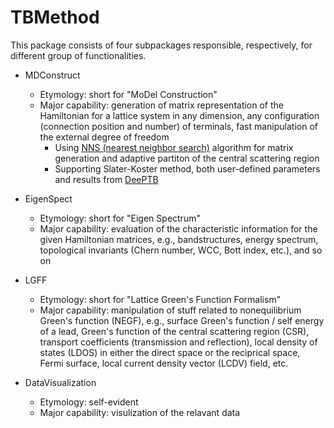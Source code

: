 # TBMethod
 
This package consists of four subpackages responsible, respectively, for different group of functionalities.

- MDConstruct
	- Etymology: short for "MoDel Construction"
	- Major capability: generation of matrix representation of the Hamiltonian for a lattice system in any dimension, any configuration (connection position and number) of terminals, fast manipulation of the external degree of freedom
		- Using [NNS (nearest neighbor search)](https://en.wikipedia.org/wiki/Nearest_neighbor_search) algorithm for matrix generation and adaptive partiton of the central scattering region
		- Supporting Slater-Koster method, both user-defined parameters and results from [DeePTB](https://github.com/deepmodeling/DeePTB)


- EigenSpect
	- Etymology: short for "Eigen Spectrum"
	- Major capability: evaluation of the characteristic information for the given Hamiltonian matrices, e.g., bandstructures, energy spectrum, topological invariants (Chern number, WCC, Bott index, etc.), and so on

- LGFF
	- Etymology: short for "Lattice Green's Function Formalism"
	- Major capability: manipulation of stuff related to nonequilibrium Green's function (NEGF), e.g., surface Green's function / self energy of a lead, Green's function of the central scattering region (CSR), transport coefficients (transmission and reflection), local density of states (LDOS) in either the direct space or the reciprical space, Fermi surface, local current density vector (LCDV) field, etc.

- DataVisualization
	- Etymology: self-evident
	- Major capability: visulization of the relavant data
